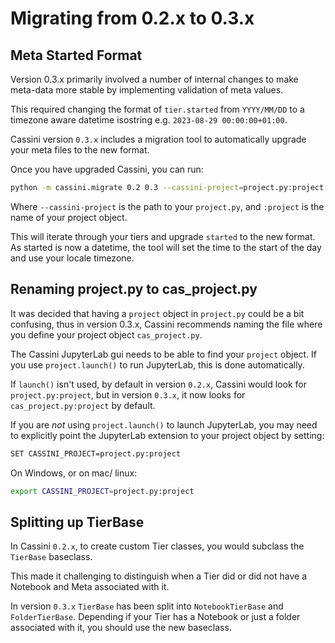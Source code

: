 # Migrating from 0.2.x to 0.3.x

## Meta Started Format

Version 0.3.x primarily involved a number of internal changes to make meta-data more stable by implementing validation of meta values.

This required changing the format of `tier.started` from `YYYY/MM/DD` to a timezone aware datetime isostring e.g. `2023-08-29 00:00:00+01:00`.

Cassini version `0.3.x` includes a migration tool to automatically upgrade your meta files to the new format.

Once you have upgraded Cassini, you can run:

```bash
python -m cassini.migrate 0.2 0.3 --cassini-project=project.py:project
```

Where `--cassini-project` is the path to your `project.py`, and `:project` is the name of your project object.

This will iterate through your tiers and upgrade `started` to the new format. As started is now a datetime, the tool will set the time to the start of the day
and use your locale timezone.

## Renaming project.py to cas_project.py

It was decided that having a `project` object in `project.py` could be a bit confusing, thus in version 0.3.x, Cassini recommends naming the file where you
define your project object `cas_project.py`. 

The Cassini JupyterLab gui needs to be able to find your `project` object. If you use `project.launch()` to run JupyterLab, this is done automatically.

If `launch()` isn't used, by default in version `0.2.x`, Cassini would look for `project.py:project`, but in version `0.3.x`, it now looks for `cas_project.py:project` by default.

If you are _not_ using `project.launch()` to launch JupyterLab, you may need to explicitly point the JupyterLab extension to your project object by setting:

```bash
SET CASSINI_PROJECT=project.py:project
``` 

On Windows, or on mac/ linux:

```bash
export CASSINI_PROJECT=project.py:project
```

## Splitting up TierBase

In Cassini `0.2.x`, to create custom Tier classes, you would subclass the `TierBase` baseclass.

This made it challenging to distinguish when a Tier did or did not have a Notebook and Meta associated with it.

In version `0.3.x` `TierBase` has been split into `NotebookTierBase` and `FolderTierBase`. Depending if your Tier has a Notebook or just a folder 
associated with it, you should use the new baseclass.

